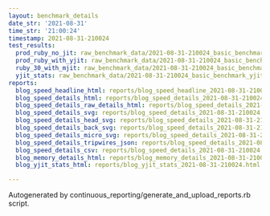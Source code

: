 ```yaml
---
layout: benchmark_details
date_str: '2021-08-31'
time_str: '21:00:24'
timestamp: 2021-08-31-210024
test_results:
  prod_ruby_no_jit: raw_benchmark_data/2021-08-31-210024_basic_benchmark_prod_ruby_no_jit.json
  prod_ruby_with_yjit: raw_benchmark_data/2021-08-31-210024_basic_benchmark_prod_ruby_with_yjit.json
  ruby_30_with_mjit: raw_benchmark_data/2021-08-31-210024_basic_benchmark_ruby_30_with_mjit.json
  yjit_stats: raw_benchmark_data/2021-08-31-210024_basic_benchmark_yjit_stats.json
reports:
  blog_speed_headline_html: reports/blog_speed_headline_2021-08-31-210024.html
  blog_speed_details_html: reports/blog_speed_details_2021-08-31-210024.html
  blog_speed_details_raw_details_html: reports/blog_speed_details_2021-08-31-210024.raw_details.html
  blog_speed_details_svg: reports/blog_speed_details_2021-08-31-210024.svg
  blog_speed_details_head_svg: reports/blog_speed_details_2021-08-31-210024.head.svg
  blog_speed_details_back_svg: reports/blog_speed_details_2021-08-31-210024.back.svg
  blog_speed_details_micro_svg: reports/blog_speed_details_2021-08-31-210024.micro.svg
  blog_speed_details_tripwires_json: reports/blog_speed_details_2021-08-31-210024.tripwires.json
  blog_speed_details_csv: reports/blog_speed_details_2021-08-31-210024.csv
  blog_memory_details_html: reports/blog_memory_details_2021-08-31-210024.html
  blog_yjit_stats_html: reports/blog_yjit_stats_2021-08-31-210024.html

---
```

Autogenerated by continuous_reporting/generate_and_upload_reports.rb script.
